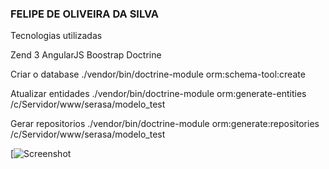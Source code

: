 
### FELIPE DE OLIVEIRA DA SILVA ###

Tecnologias utilizadas

Zend 3
AngularJS
Boostrap
Doctrine

Criar o database
./vendor/bin/doctrine-module orm:schema-tool:create

Atualizar entidades
./vendor/bin/doctrine-module orm:generate-entities /c/Servidor/www/serasa/modelo_test

Gerar repositorios
./vendor/bin/doctrine-module  orm:generate:repositories /c/Servidor/www/serasa/modelo_test


[![Screenshot](https://uploaddeimagens.com.br/imagens/tempo_desenvolvimento-png)

